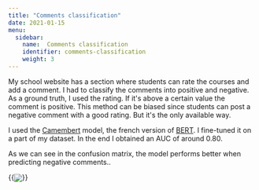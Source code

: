 ```yaml
---
title: "Comments classification"
date: 2021-01-15
menu:
  sidebar:
    name:  Comments classification 
    identifier: comments-classification
    weight: 3
---
```

My school website has a section where students can rate the courses and add a comment. I had to classify the comments into positive and negative. As a ground truth, I used the rating. If it's above a certain value the comment is positive. This method can be biased since students can post a negative comment with a good rating. But it's the only available way.

I used the [Camembert](https://camembert-model.fr/) model, the french version of [BERT](https://huggingface.co/transformers/model_doc/bert.html). I fine-tuned it on a part of my dataset. In the end I obtained an AUC of around 0.80.

As we can see in the confusion matrix, the model performs better when predicting negative comments..  

{{<img src="https://user-images.githubusercontent.com/47567574/119195857-93eafe00-ba85-11eb-8069-d454b57dbbfa.png"  caption="Confusion matrix" align="center">}}
